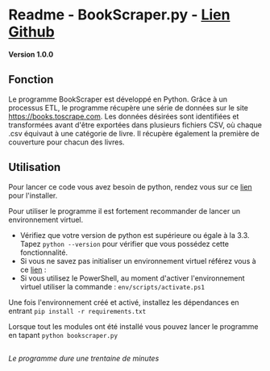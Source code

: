 # Readme - BookScraper.py - [Lien Github](https://github.com/guillaumefauvel/OCProjet2)

**Version 1.0.0**

## Fonction

Le programme BookScraper est développé en Python. Grâce à un processus ETL, le programme récupère une série de données sur le site https://books.toscrape.com.
Les données désirées sont identifiées et transformées avant d'être exportées dans plusieurs fichiers CSV, où chaque .csv équivaut à une catégorie de livre. 
Il récupère également la première de couverture pour chacun des livres. 

## Utilisation

Pour lancer ce code vous avez besoin de python, rendez vous sur ce [lien](https://www.python.org/downloads/) pour l'installer.

Pour utiliser le programme il est fortement recommander de lancer un environnement virtuel.
- Vérifiez que votre version de python est supérieure ou égale à la 3.3. Tapez `python --version` pour vérifier que vous possédez cette fonctionnalité. 
- Si vous ne savez pas initialiser un environnement virtuel référez vous à ce [lien](https://openclassrooms.com/fr/courses/6951236-mettez-en-place-votre-environnement-python/7014018-creez-votre-premier-environnement-virtuel) :
- Si vous utilisez le PowerShell, au moment d'activer l'environnement virtuel utiliser la commande : `env/scripts/activate.ps1` 

    
Une fois l'environnement créé et activé, installez les dépendances en entrant `pip install -r requirements.txt`

Lorsque tout les modules ont été installé vous pouvez lancer le programme en tapant `python bookscraper.py`

##

*Le programme dure une trentaine de minutes*

